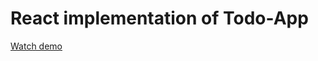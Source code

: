 # React implementation of Todo-App

[Watch demo](https://mariachernienko.github.io/todo-app_react/build/)
